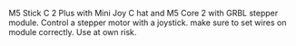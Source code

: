 M5 Stick C 2 Plus with Mini Joy C hat and M5 Core 2 with GRBL stepper module.  Control a stepper motor with a joystick.
make sure to set wires on module correctly.  Use at own risk.
